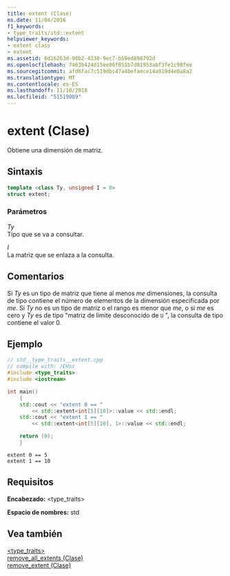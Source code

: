 ```yaml
---
title: extent (Clase)
ms.date: 11/04/2016
f1_keywords:
- type_traits/std::extent
helpviewer_keywords:
- extent class
- extent
ms.assetid: 6d16263d-90b2-4330-9ec7-b59ed898792d
ms.openlocfilehash: 7463b424d15ee86f851b7d81953abf3fe1c98fee
ms.sourcegitcommit: afd6fac7c519dbc47a4befaece14a919d4e0a8a2
ms.translationtype: MT
ms.contentlocale: es-ES
ms.lasthandoff: 11/10/2018
ms.locfileid: "51519089"
---
```

# <a name="extent-class"></a>extent (Clase)

Obtiene una dimensión de matriz.

## <a name="syntax"></a>Sintaxis

```cpp
template <class Ty, unsigned I = 0>
struct extent;
```

### <a name="parameters"></a>Parámetros

*Ty*<br/>
Tipo que se va a consultar.

*I*<br/>
La matriz que se enlaza a la consulta.

## <a name="remarks"></a>Comentarios

Si *Ty* es un tipo de matriz que tiene al menos *me* dimensiones, la consulta de tipo contiene el número de elementos de la dimensión especificada por *me*. Si *Ty* no es un tipo de matriz o el rango es menor que *me*, o si *me* es cero y *Ty* es de tipo "matriz de límite desconocido de `U` ", la consulta de tipo contiene el valor 0.

## <a name="example"></a>Ejemplo

```cpp
// std__type_traits__extent.cpp
// compile with: /EHsc
#include <type_traits>
#include <iostream>

int main()
    {
    std::cout << "extent 0 == "
        << std::extent<int[5][10]>::value << std::endl;
    std::cout << "extent 1 == "
        << std::extent<int[5][10], 1>::value << std::endl;

    return (0);
    }
```

```Output
extent 0 == 5
extent 1 == 10
```

## <a name="requirements"></a>Requisitos

**Encabezado:** \<type_traits>

**Espacio de nombres:** std

## <a name="see-also"></a>Vea también

[<type_traits>](../standard-library/type-traits.md)<br/>
[remove_all_extents (Clase)](../standard-library/remove-all-extents-class.md)<br/>
[remove_extent (Clase)](../standard-library/remove-extent-class.md)<br/>
